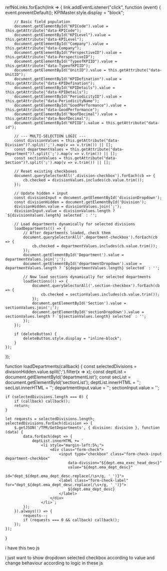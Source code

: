 refNoLinks.forEach(link => {
    link.addEventListener("click", function (event) {
        event.preventDefault();
        KPIMaster.style.display = "block";

        // Basic field population
        document.getElementById("KPICode").value = this.getAttribute("data-KPICode");
        document.getElementById("KPILevel").value = this.getAttribute("data-KPILevel");
        document.getElementById("Company").value = this.getAttribute("data-Company");
        document.getElementById("PerspectiveID").value = this.getAttribute("data-PerspectiveID");
        document.getElementById("TypeofKPIID").value = this.getAttribute("data-TypeofKPIID");
        document.getElementById("UnitID").value = this.getAttribute("data-UnitID");
        document.getElementById("KPIDefination").value = this.getAttribute("data-KPIDefination");
        document.getElementById("KPIDetails").value = this.getAttribute("data-KPIDetails");
        document.getElementById("PeriodicityID").value = this.getAttribute("data-PeriodicityName");
        document.getElementById("GoodPerformance").value = this.getAttribute("data-GoodPerformance");
        document.getElementById("NoofDecimal").value = this.getAttribute("data-NoofDecimal");
        document.getElementById("KPIID").value = this.getAttribute("data-id");

        // --- MULTI-SELECTION LOGIC ---
        const divisionValues = this.getAttribute("data-Division")?.split(';').map(v => v.trim()) || [];
        const departmentValues = this.getAttribute("data-Department")?.split(';').map(v => v.trim()) || [];
        const sectionValues = this.getAttribute("data-Section")?.split(';').map(v => v.trim()) || [];

        // Reset existing checkboxes
        document.querySelectorAll('.division-checkbox').forEach(cb => {
            cb.checked = divisionValues.includes(cb.value.trim());
        });

        // Update hidden + input
        const divisionInput = document.getElementById('divisionDropdown');
        const divisionHidden = document.getElementById('Division');
        divisionHidden.value = divisionValues.join(';');
        divisionInput.value = divisionValues.length ? `${divisionValues.length} selected` : '';

        // Load departments dynamically for selected divisions
        loadDepartments(() => {
            // After departments loaded, check them
            document.querySelectorAll('.department-checkbox').forEach(cb => {
                cb.checked = departmentValues.includes(cb.value.trim());
            });
            document.getElementById('Department').value = departmentValues.join(';');
            document.getElementById('departmentDropdown').value = departmentValues.length ? `${departmentValues.length} selected` : '';

            // Now load sections dynamically for selected departments
            loadSections(() => {
                document.querySelectorAll('.section-checkbox').forEach(cb => {
                    cb.checked = sectionValues.includes(cb.value.trim());
                });
                document.getElementById('Section').value = sectionValues.join(';');
                document.getElementById('sectionDropdown').value = sectionValues.length ? `${sectionValues.length} selected` : '';
            });
        });

        if (deleteButton) {
            deleteButton.style.display = "inline-block";
        }
    });
});


function loadDepartments(callback) {
    const selectedDivisions = divisionHidden.value.split(';').filter(x => x);
    const deptList = document.getElementById('departmentList');
    const secList = document.getElementById('sectionList');
    deptList.innerHTML = '';
    secList.innerHTML = '';
    departmentInput.value = '';
    sectionInput.value = '';

    if (selectedDivisions.length === 0) {
        if (callback) callback();
        return;
    }

    let requests = selectedDivisions.length;
    selectedDivisions.forEach(division => {
        $.getJSON('/TPR/GetDepartments', { division: division }, function (data) {
            data.forEach(dept => {
                deptList.innerHTML += `
                    <li style="margin-left:5%;">
                        <div class="form-check">
                            <input type="checkbox" class="form-check-input department-checkbox"
                                data-division="${dept.ema_exec_head_desc}"
                                value="${dept.ema_dept_desc}"
                                id="dept_${dept.ema_dept_desc.replace(/\s+/g, '_')}">
                            <label class="form-check-label" for="dept_${dept.ema_dept_desc.replace(/\s+/g, '_')}">
                                ${dept.ema_dept_desc}
                            </label>
                        </div>
                    </li>`;
            });
        }).always(() => {
            requests--;
            if (requests === 0 && callback) callback();
        });
    });
}



i have this two js 
<script>

    document.addEventListener("DOMContentLoaded", function () {
        var newButton = document.getElementById("newButton");
        var KPIMaster = document.getElementById("form");
        var refNoLinks = document.querySelectorAll(".refNoLink");
        var deleteButton = document.getElementById("deleteButton");
        var submitButton = document.getElementById("submitButton");
        var actionTypeInput = document.getElementById("actionType");

        if (newButton) {
            newButton.addEventListener("click", function () {
                KPIMaster.style.display = "block";
                document.getElementById("KPICode").value = "";
                document.getElementById("KPILevel").value = "";
                document.getElementById("Company").value = "";            
                document.getElementById("Division").value = "";            
                document.getElementById("Department").value = "";            
                document.getElementById("Section").value = "";            
                document.getElementById("PerspectiveID").value = "";            
                document.getElementById("UnitID").value = "";            
                document.getElementById("KPIDefination").value = "";            
                document.getElementById("KPIDetails").value = "";            
                document.getElementById("PeriodicityID").value = "";            
                document.getElementById("GoodPerformance").value = "";            
                document.getElementById("NoofDecimal").value = "";                   
                document.getElementById("TypeofKPIID").value = "";
                document.getElementById("KPIID").value = "";
                deleteButton.style.display = "none";
            });
        }

        refNoLinks.forEach(link => {
    link.addEventListener("click", function (event) {
        event.preventDefault();
        KPIMaster.style.display = "block";

        document.getElementById("KPICode").value = this.getAttribute("data-KPICode");
        document.getElementById("KPILevel").value = this.getAttribute("data-KPILevel");
        document.getElementById("Company").value = this.getAttribute("data-Company");
        document.getElementById("Division").value = this.getAttribute("data-Division");
        document.getElementById("Department").value = this.getAttribute("data-Department");
        document.getElementById("Section").value = this.getAttribute("data-Section");
        document.getElementById("PerspectiveID").value = this.getAttribute("data-PerspectiveID");
        document.getElementById("TypeofKPIID").value = this.getAttribute("data-TypeofKPIID");
        document.getElementById("UnitID").value = this.getAttribute("data-UnitID");
        document.getElementById("KPIDefination").value = this.getAttribute("data-KPIDefination");
        document.getElementById("KPIDetails").value = this.getAttribute("data-KPIDetails");
        document.getElementById("PeriodicityID").value = this.getAttribute("data-PeriodicityName");
        document.getElementById("GoodPerformance").value = this.getAttribute("data-GoodPerformance");
        document.getElementById("NoofDecimal").value = this.getAttribute("data-NoofDecimal");
        document.getElementById("KPIID").value = this.getAttribute("data-id");

        
        const divisionValues = this.getAttribute("data-Division")?.split(';').map(v => v.trim()) || [];
        document.querySelectorAll('.division-checkbox').forEach(cb => {
            cb.checked = divisionValues.includes(cb.value.trim());
        });

 
        const divisionInput = document.getElementById('divisionDropdown');
        const divisionHidden = document.getElementById('Division');
        const selectedDivisions = Array.from(document.querySelectorAll('.division-checkbox:checked')).map(cb => cb.value);
        divisionHidden.value = selectedDivisions.join(';');
        divisionInput.value = selectedDivisions.length ? `${selectedDivisions.length} selected` : '';

        if (deleteButton) {
            deleteButton.style.display = "inline-block";
        }
    });
});

        submitButton.addEventListener("click", function () {
            actionTypeInput.value = "save";  
        });

        if (deleteButton) {
    deleteButton.addEventListener("click", function () {
        Swal.fire({
            title: 'Are you sure?',
            text: "Do you really want to delete this Unit?",
            icon: 'warning',
            showCancelButton: true,
            confirmButtonColor: '#3085d6',
            cancelButtonColor: '#d33',
            confirmButtonText: 'Yes, delete it!',
            cancelButtonText: 'Cancel'
        }).then((result) => {
            if (result.isConfirmed) {
                actionTypeInput.value = "delete";  
                document.getElementById("form").submit();  
            }
        });
    });
}

    });




</script>

<script>
document.addEventListener('DOMContentLoaded', function () {

    const divisionInput = document.getElementById('divisionDropdown');
    const departmentInput = document.getElementById('departmentDropdown');
    const sectionInput = document.getElementById('sectionDropdown');

    const divisionHidden = document.getElementById('Division');
    const departmentHidden = document.getElementById('Department');
    const sectionHidden = document.getElementById('Section');

  
    document.addEventListener('change', function (e) {
        if (e.target.classList.contains('division-checkbox')) {
            updateSelection('division');
            loadDepartments();
        }
        if (e.target.classList.contains('department-checkbox')) {
            updateSelection('department');
            loadSections();
        }
        if (e.target.classList.contains('section-checkbox')) {
            updateSelection('section');
        }
    });

  
    function updateSelection(type) {
        let checkboxes, input, hidden;
        if (type === 'division') {
            checkboxes = document.querySelectorAll('.division-checkbox');
            input = divisionInput;
            hidden = divisionHidden;
        } else if (type === 'department') {
            checkboxes = document.querySelectorAll('.department-checkbox');
            input = departmentInput;
            hidden = departmentHidden;
        } else {
            checkboxes = document.querySelectorAll('.section-checkbox');
            input = sectionInput;
            hidden = sectionHidden;
        }

        const selected = Array.from(checkboxes)
            .filter(cb => cb.checked)
            .map(cb => cb.value);

        hidden.value = selected.join(';');
        input.value = selected.length ? `${selected.length} selected` : '';
    }

    function loadDepartments() {
        const selectedDivisions = divisionHidden.value.split(';').filter(x => x);
        const deptList = document.getElementById('departmentList');
        const secList = document.getElementById('sectionList');
        deptList.innerHTML = '';
        secList.innerHTML = '';
        departmentInput.value = '';
        sectionInput.value = '';

        selectedDivisions.forEach(division => {
            $.getJSON('/TPR/GetDepartments', { division: division }, function (data) {
                data.forEach(dept => {
                    deptList.innerHTML += `
                        <li style="margin-left:5%;">
                            <div class="form-check">
                                <input type="checkbox" class="form-check-input department-checkbox"
                                    data-division="${dept.ema_exec_head_desc}"
                                    value="${dept.ema_dept_desc}"
                                    id="dept_${dept.ema_dept_desc.replace(/\s+/g, '_')}">
                                <label class="form-check-label" for="dept_${dept.ema_dept_desc.replace(/\s+/g, '_')}">
                                    ${dept.ema_dept_desc}
                                </label>
                            </div>
                        </li>`;
                });
            });
        });
    }

    function loadSections(callback) {
    const selectedDepts = Array.from(document.querySelectorAll('.department-checkbox:checked'));
    const secList = document.getElementById('sectionList');
    secList.innerHTML = '';
    sectionInput.value = '';

    if (selectedDepts.length === 0) {
        if (callback) callback();
        return;
    }

    let requests = selectedDepts.length;
    selectedDepts.forEach(cb => {
        const division = cb.getAttribute('data-division');
        const dept = cb.value;

        $.getJSON('/TPR/GetSections', { division: division, department: dept }, function (data) {
            data.forEach(sec => {
                secList.innerHTML += `
                    <li style="margin-left:5%;">
                        <div class="form-check">
                            <input type="checkbox" class="form-check-input section-checkbox"
                                value="${sec.ema_section_desc}"
                                id="sec_${sec.ema_section_desc.replace(/\s+/g, '_')}">
                            <label class="form-check-label" for="sec_${sec.ema_section_desc.replace(/\s+/g, '_')}">
                                ${sec.ema_section_desc}
                            </label>
                        </div>
                    </li>`;
            });
        }).always(() => {
            requests--;
            if (requests === 0 && callback) callback();
        });
    });
}

});
</script>

i just want to show dropdown selected checkbox according to value and change behaviour according to logic in these js 
